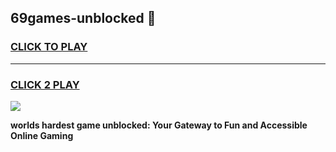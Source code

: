 
## 69games-unblocked 👋
<h3>
<a href="https://premium.freeplayer.one?title=69games-unblocked&ref=14F">CLICK TO PLAY</a></h3>
<hr>

<h3>
<a href="https://premium.freeplayer.one?title=69games-unblocked&ref=14F">CLICK 2 PLAY</a>
  
</h3>

<a href="https://premium.freeplayer.one?title=69games-unblocked&ref=12F/"><img src="https://clearcache.store/games.png"></a>


**worlds hardest game unblocked: Your Gateway to Fun and Accessible Online Gaming**
